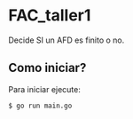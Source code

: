 # FAC_taller1

Decide SI un AFD es finito o no.

## Como iniciar?

Para iniciar ejecute:

```bash
$ go run main.go
```

